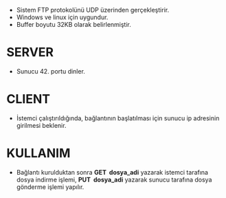 * Sistem FTP protokolünü UDP üzerinden gerçekleştirir.
* Windows ve linux için uygundur.
* Buffer boyutu 32KB olarak belirlenmiştir.

# SERVER
* Sunucu 42. portu dinler.

# CLIENT
* İstemci çalıştırıldığında, bağlantının başlatılması için sunucu ip adresinin girilmesi beklenir.

# KULLANIM
* Bağlantı kurulduktan sonra **GET  dosya_adi** yazarak istemci tarafına dosya indirme işlemi, **PUT  dosya_adi** yazarak sunucu tarafına dosya gönderme işlemi yapılır.
